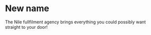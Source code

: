 # New name
The Nile fullfilment agency brings everything you could possibly want straight to your door!
